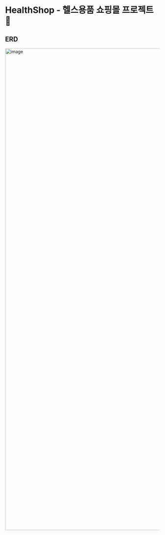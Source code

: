 # HealthShop - 헬스용품 쇼핑몰 프로젝트 💪
## ERD
<img width="1562" alt="image" src="https://github.com/chanwoo7/health-shop/assets/95745646/dc6b5a85-2759-4c76-8596-b30c198e951f">

